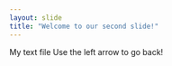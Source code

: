 ```yaml
---
layout: slide
title: "Welcome to our second slide!"
---
```

My text file
Use the left arrow to go back!
